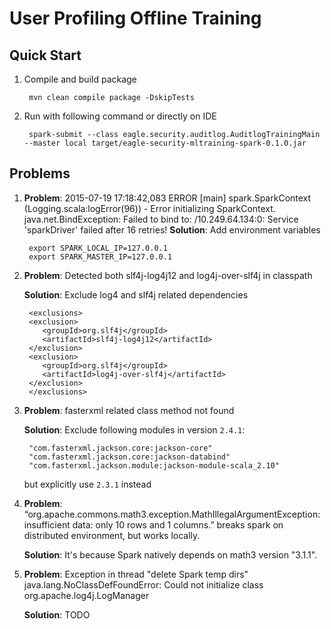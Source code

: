 User Profiling Offline Training 
===============================

Quick Start
-----------
1. Compile and build package
	
		mvn clean compile package -DskipTests
	
2. Run with following command or directly on IDE
	
		spark-submit --class eagle.security.auditlog.AuditlogTrainingMain --master local target/eagle-security-mltraining-spark-0.1.0.jar

Problems
--------
1. **Problem**: 2015-07-19 17:18:42,083 ERROR [main] spark.SparkContext (Logging.scala:logError(96)) - Error initializing SparkContext. java.net.BindException: Failed to bind to: /10.249.64.134:0: Service 'sparkDriver' failed after 16 retries!
   **Solution**: Add environment variables

		export SPARK_LOCAL_IP=127.0.0.1
		export SPARK_MASTER_IP=127.0.0.1

2. **Problem**: Detected both slf4j-log4j12 and log4j-over-slf4j in classpath

   **Solution**: Exclude log4 and slf4j related dependencies

		<exclusions>
		<exclusion>
		   <groupId>org.slf4j</groupId>
		   <artifactId>slf4j-log4j12</artifactId>
		</exclusion>
		<exclusion>
		   <groupId>org.slf4j</groupId>
		   <artifactId>log4j-over-slf4j</artifactId>
		</exclusion>
		</exclusions>

3. **Problem**: fasterxml related class method not found

   **Solution**: Exclude following modules in version `2.4.1`:
   	
		"com.fasterxml.jackson.core:jackson-core"
		"com.fasterxml.jackson.core:jackson-databind"
		"com.fasterxml.jackson.module:jackson-module-scala_2.10" 
		
   but explicitly use `2.3.1` instead

4. **Problem**: “org.apache.commons.math3.exception.MathIllegalArgumentException: insufficient data: only 10 rows and 1 columns.” breaks spark on distributed environment, but works locally.

   **Solution**: It's because Spark natively depends on math3 version "3.1.1".

5. **Problem**: Exception in thread "delete Spark temp dirs" java.lang.NoClassDefFoundError: Could not initialize class org.apache.log4j.LogManager

   **Solution**: TODO

